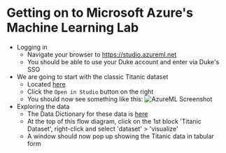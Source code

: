 # Getting on to Microsoft Azure's Machine Learning Lab
- Logging in
  - Navigate your browser to https://studio.azureml.net
  - You should be able to use your Duke account and enter via Duke's SSO
- We are going to start with the classic Titanic dataset
  - Located [here](https://gallery.cortanaintelligence.com/Experiment/Tutorial-Building-a-classification-model-in-Azure-ML-18)
  - Click the ```Open in Studio``` button on the right
  - You should now see something like this: ![AzureML Screenshot](https://github.com/Duke-Translational-Bioinformatics/mmci-practical-datascience/blob/master/lecture02_170527/lecture2Assets/azureTitanicScreenshot.png)
- Exploring the data
  - The Data Dictionary for these data is [here](https://www.kaggle.com/c/titanic/data)
  - At the top of this flow diagram, click on the 1st block 'Titanic Dataset', right-click and select 'dataset' > 'visualize'
  - A window should now pop up showing the Titanic data in tabular form
  
